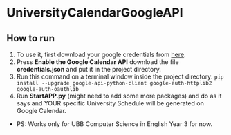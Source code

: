 # UniversityCalendarGoogleAPI

## How to run

1. To use it, first download your google credentials from [here](https://developers.google.com/calendar/quickstart/python).
2. Press **Enable the Google Calendar API** download the file **credentials.json** and put it in the project directory.
3. Run this command on a terminal window inside the project directory: `pip install --upgrade google-api-python-client google-auth-httplib2 google-auth-oauthlib
`
4. Run **StartAPP.py** (might need to add some more packages) and do as it says and YOUR specific University Schedule will be generated on Google Calendar.

* PS: Works only for UBB Computer Science in English Year 3 for now.